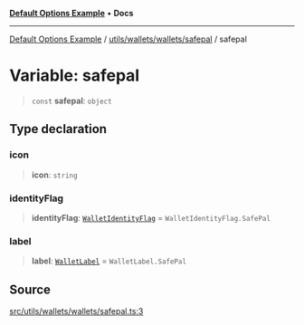 [**Default Options Example**](../../../../../README.md) • **Docs**

***

[Default Options Example](../../../../../modules.md) / [utils/wallets/wallets/safepal](../README.md) / safepal

# Variable: safepal

> `const` **safepal**: `object`

## Type declaration

### icon

> **icon**: `string`

### identityFlag

> **identityFlag**: [`WalletIdentityFlag`](../../../types/enumerations/WalletIdentityFlag.md) = `WalletIdentityFlag.SafePal`

### label

> **label**: [`WalletLabel`](../../../types/enumerations/WalletLabel.md) = `WalletLabel.SafePal`

## Source

[src/utils/wallets/wallets/safepal.ts:3](https://github.com/bgd-labs/fe-shared/blob/022d31eeb7e61eeffe2ddf65992458f822122ffc/src/utils/wallets/wallets/safepal.ts#L3)
